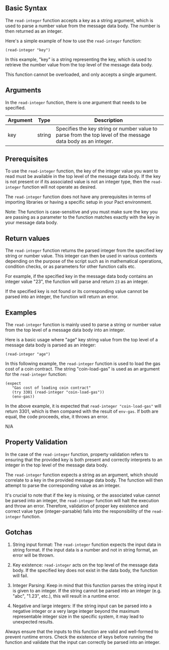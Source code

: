 ## Basic Syntax

The `read-integer` function accepts a key as a string argument, which is used to parse a number value from the message data body. The number is then returned as an integer.


Here's a simple example of how to use the `read-integer` function:

```pact
(read-integer "key")
```

In this example, "key" is a string representing the key, which is used to retrieve the number value from the top level of the message data body.

This function cannot be overloaded, and only accepts a single argument.

## Arguments

In the `read-integer` function, there is one argument that needs to be specified.

| Argument | Type | Description |
| --- | --- | --- |
| key | string | Specifies the key string or number value to parse from the top level of the message data body as an integer. |

## Prerequisites

To use the `read-integer` function, the key of the integer value you want to read must be available in the top level of the message data body. If the key is not present or if its associated value is not an integer type, then the `read-integer` function will not operate as desired. 

The `read-integer` function does not have any prerequisites in terms of importing libraries or having a specific setup in your Pact environment. 

Note: The function is case-sensitive and you must make sure the key you are passing as a parameter to the function matches exactly with the key in your message data body.

## Return values

The `read-integer` function returns the parsed integer from the specified key string or number value. This integer can then be used in various contexts depending on the purpose of the script such as in mathematical operations, condition checks, or as parameters for other function calls etc. 

For example, if the specified key in the message data body contains an integer value "23", the function will parse and return `23` as an integer.

If the specified key is not found or its corresponding value cannot be parsed into an integer, the function will return an error.

## Examples

The `read-integer` function is mainly used to parse a string or number value from the top level of a message data body into an integer. 

Here is a basic usage where "age" key string value from the top level of a message data body is parsed as an integer:

```pact
(read-integer "age")
```

In this following example, the `read-integer` function is used to load the gas cost of a coin contract. The string "coin-load-gas" is used as an argument for the `read-integer` function:

```pact
(expect
   "Gas cost of loading coin contract"
   (try 3301 (read-integer "coin-load-gas"))
   (env-gas))
```
In the above example, it is expected that `read-integer "coin-load-gas"` will return 3301, which is then compared with the result of `env-gas`. If both are equal, the code proceeds, else, it throws an error.

N/A

## Property Validation

In the case of the `read-integer` function, property validation refers to ensuring that the provided key is both present and correctly interprets to an integer in the top level of the message data body.

The `read-integer` function expects a string as an argument, which should correlate to a key in the provided message data body. The function will then attempt to parse the corresponding value as an integer.

It's crucial to note that if the key is missing, or the associated value cannot be parsed into an integer, the `read-integer` function will halt the execution and throw an error. Therefore, validation of proper key existence and correct value type (integer-parsable) falls into the responsibility of the `read-integer` function.

## Gotchas

1. String input format: The `read-integer` function expects the input data in string format. If the input data is a number and not in string format, an error will be thrown.

2. Key existence: `read-integer` acts on the top level of the message data body. If the specified key does not exist in the data body, the function will fail.

3. Integer Parsing: Keep in mind that this function parses the string input it is given to an integer. If the string cannot be parsed into an integer (e.g. "abc", "1.23", etc.), this will result in a runtime error.

4. Negative and large integers: If the string input can be parsed into a negative integer or a very large integer beyond the maximum representable integer size in the specific system, it may lead to unexpected results.

Always ensure that the inputs to this function are valid and well-formed to prevent runtime errors. Check the existence of keys before running the function and validate that the input can correctly be parsed into an integer.

